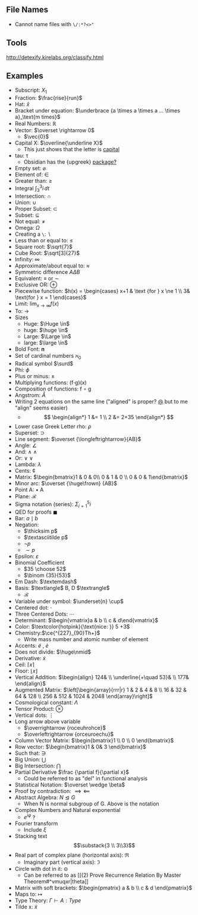 ## File Names
- Cannot name files with `\/:*?<>"`

## Tools
http://detexify.kirelabs.org/classify.html

## Examples
- Subscript: $X_1$
- Fraction: $\frac{rise}{run}$
- Hat: $\widehat x$ 
- Bracket under equation: $\underbrace {a \times a \times a ... \times a}_\text{m times}$
- Real Numbers: $\mathbb{R}$ 
- Vector: $\overset \rightarrow 0$ 
	- $\vec{0}$
- Capital X: $\overline{\underline X}$ 
	- This just shows that the letter is [capital](https://youtu.be/Q_1dmoUhYBo?t=21)
- tau: $\uptau$ 
	- Obsidian has the {upgreek} [package?](https://tex.stackexchange.com/questions/40210/how-to-specify-variant-tau)
- Empty set: $\varnothing$ 
- Element of: $\in$
- Greater than: $\geq$ 
- Integral $\int_{3}^{3} i \,dt$
- Intersection: $\cap$
- Union: $\cup$ 
- Proper Subset: $\subset$ 
- Subset: $\subseteq$ 
- Not equal: $\ne$ 
- Omega: $\Omega$ 
- Creating a `\`: $\backslash$ 
- Less than or equal to: $\le$ 
- Square root: $\sqrt{7}$
- Cube Root: $\sqrt[3]{27}$
- Infinity: $\infty$ 
- Approximate/about equal to: $\approx$ 
- Symmetric difference $A\Delta B$ 
- Equivalent: $\equiv$ or $\sim$ 
- Exclusive OR: $\oplus$ 
- Piecewise function: $h(x) = \begin{cases} x+1 & \text {for } x \ne 1 \\ 3& \text{for } x = 1 \end{cases}$ 
- Limit: $\lim_{x\to\infty} f(x)$
- To: $\to$ 
- Sizes
	- Huge: $\Huge \in$
	- huge: $\huge \in$ 
	- Large: $\Large \in$
	- large: $\large \in$ 
- Bold Font: $\textbf{n}$  
- Set of cardinal numbers $\aleph_0$
- Radical symbol $\surd$ 
- Phi: $\phi$ 
- Plus or minus: $\pm$ 
- Multiplying functions: (f$\cdot$g)(x)
- Composition of functions: f $\circ$ g
- Angstrom: $\mathring{A}$
- Writing 2 equations on the same line ("aligned" is proper? [@](https://forum.obsidian.md/t/how-to-add-a-new-line-among-math-equations-in-obsidian-markdown-editor/7399/3) but to me "align" seems easier) 
	- $$ \begin{align*}  1 &= 1 \\  2 &= 2+35  \end{align*}  $$
- Lower case Greek Letter rho: $\rho$ 
- Superset: $\supset$
- Line segment: $\overset {\longleftrightarrow}{AB}$
- Angle: $\angle$ 
- And: $\land$ $\wedge$ 
- Or: $\lor$ $\vee$ 
- Lambda: $\lambda$
- Cents: ¢
- Matrix: $\begin{bmatrix}1 & 0 & 0\\ 0 & 1 & 0 \\ 0 & 0 & 1\end{bmatrix}$
- Minor arc: $\overset {\huge\frown} {AB}$
- Point A: $\bullet$ A
- Plane: $\mathscr R$
- Sigma notation (series): $\Sigma_{i=1}^{5}i$
- QED for proofs $\blacksquare$
- Bar: $a \mid b$
- Negation: 
	- $\thicksim p$
	- $\textasciitilde p$
	- $\lnot p$
	- $\sim p$
- Epsilon: $\varepsilon$ 
- Binomial Coefficient
	- $35 \choose 52$
	- $\binom {35}{53}$
- Em Dash: $\textemdash$ 
- Basis: $\textlangle$ B, D $\textrangle$ 
	- $\mathcal{B}$
- Variable under symbol: $\underset{n} \cup$ 
- Centered dot: $\cdot$
- Three Centered Dots: $\cdots$
- Determinant: $\begin{vmatrix}a & b \\ c & d\end{vmatrix}$
- Color: $\textcolor{hotpink}{\text{nice: }} 5 +3$
- Chemistry:$\ce{^{227}_{90}Th+}$
	- Write mass number and atomic number of element
- Accents:  $\acute e$ , $\grave e$ 
- Does not divide: $\huge\nmid$
- Derivative: $\dot x$
- Ceil: $\lceil{x} \rceil$
- Floor: $\lfloor x \rfloor$
- Vertical Addition: $\begin{align} 124& \\ \underline{+\quad 53}& \\ 177& \end{align}$
- Augmented Matrix: $\left[\begin{array}{rrr|r} 1 & 2 & 4 & 8 \\ 16 & 32 & 64 & 128 \\ 256 & 512 & 1024 & 2048 \end{array}\right]$
- Cosmological constant: $\Lambda$
- Tensor Product: $\otimes$ 
- Vertical dots: $\vdots$
- Long arrow above variable
	- $\overrightarrow {roceuhrohce}$
	- $\overleftrightarrow {orceuroechu}$
- Column Vector Matrix: $\begin{bmatrix}1 \\ 0 \\ 0 \end{bmatrix}$
- Row vector: $\begin{bmatrix}1 & 0&  3 \end{bmatrix}$
- Such that: $\ni$ 
- Big Union: $\bigcup$ 
- Big Intersection: $\bigcap$ 
- Partial Derivative $\frac {\partial f}{\partial x}$ 
	- Could be referred to as "del" in functional analysis
- Statistical Notation: $\overset \wedge \beta$ 
- Proof by contradiction: $\implies \impliedby$ 
- Abstract Algebra: $N \trianglelefteq G$ 
	- When N is normal subgroup of G. Above is the notation
- Complex Numbers and Natural exponential
	- $e^{i\varphi}$ ? 
- Fourier transform
	- Include $\xi$ 
- Stacking text $$\substack{3 \\ 3\\3}$$
- Real part of complex plane (horizontal axis): $\Re$ 
	- Imaginary part (vertical axis): $\Im$ 
- Circle with dot in it: $\circleddash$ 
	- Can be referred to as [[(2) Prove Recurrence Relation By Master Theorem#^vmuqxr|theta]]
- Matrix with soft brackets: $\begin{pmatrix} a & b \\ c & d \end{pmatrix}$
- Maps to: $\mapsto$ 
- Type Theory: $\Gamma \vdash A : Type$ 
- Tilde x: $\tilde x$ 